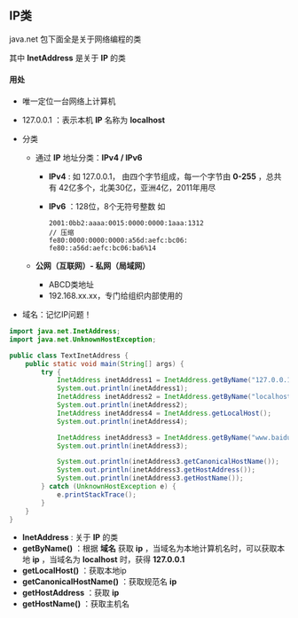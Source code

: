 ## IP类

java.net 包下面全是关于网络编程的类

其中 **InetAddress** 是关于 **IP** 的类

#### 用处

- 唯一定位一台网络上计算机

- 127.0.0.1 ：表示本机 **IP**  名称为 **localhost** 

- 分类

    - 通过 **IP** 地址分类：**IPv4 / IPv6**

        - **IPv4** : 如 127.0.0.1， 由四个字节组成，每一个字节由 **0-255** ，总共有 42亿多个，北美30亿，亚洲4亿，2011年用尽

        - **IPv6** ：128位，8个无符号整数 如

            ```
            2001:0bb2:aaaa:0015:0000:0000:1aaa:1312
            // 压缩
            fe80:0000:0000:0000:a56d:aefc:bc06:
            fe80::a56d:aefc:bc06:ba6%14
            ```

    - **公网（互联网）- 私网（局域网）** 

        - ABCD类地址
        - 192.168.xx.xx，专门给组织内部使用的

- 域名：记忆IP问题！



```java
import java.net.InetAddress;
import java.net.UnknownHostException;

public class TextInetAddress {
    public static void main(String[] args) {
        try {
            InetAddress inetAddress1 = InetAddress.getByName("127.0.0.1");
            System.out.println(inetAddress1);
            InetAddress inetAddress2 = InetAddress.getByName("localhost");
            System.out.println(inetAddress2);
            InetAddress inetAddress4 = InetAddress.getLocalHost();
            System.out.println(inetAddress4);

            InetAddress inetAddress3 = InetAddress.getByName("www.baidu.com");
            System.out.println(inetAddress3);

            System.out.println(inetAddress3.getCanonicalHostName());
            System.out.println(inetAddress3.getHostAddress());
            System.out.println(inetAddress3.getHostName());
        } catch (UnknownHostException e) {
            e.printStackTrace();
        }
    }
}
```

- **InetAddress** : 关于 **IP** 的类
- **getByName()** ：根据 **域名** 获取 **ip** ，当域名为本地计算机名时，可以获取本地 **ip** ，当域名为 **localhost** 时，获得 **127.0.0.1** 
- **getLocalHost()** ：获取本地ip
- **getCanonicalHostName()** ：获取规范名 **ip** 
- **getHostAddress** ：获取 **ip** 
- **getHostName()** ：获取主机名